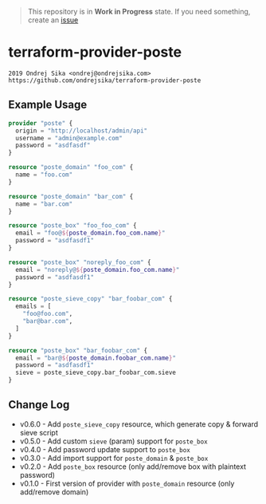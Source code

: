 > This repository is in **Work in Progress** state. If you need something, create an [issue](https://github.com/ondrejsika/terraform-provider-poste/issues/new)

# terraform-provider-poste

    2019 Ondrej Sika <ondrej@ondrejsika.com>
    https://github.com/ondrejsika/terraform-provider-poste

## Example Usage

```terraform
provider "poste" {
  origin = "http://localhost/admin/api"
  username = "admin@example.com"
  password = "asdfasdf"
}

resource "poste_domain" "foo_com" {
  name = "foo.com"
}

resource "poste_domain" "bar_com" {
  name = "bar.com"
}

resource "poste_box" "foo_foo_com" {
  email = "foo@${poste_domain.foo_com.name}"
  password = "asdfasdf1"
}

resource "poste_box" "noreply_foo_com" {
  email = "noreply@${poste_domain.foo_com.name}"
  password = "asdfasdf1"
}

resource "poste_sieve_copy" "bar_foobar_com" {
  emails = [
    "foo@foo.com",
    "bar@bar.com",
  ]
}

resource "poste_box" "bar_foobar_com" {
  email = "bar@${poste_domain.foobar_com.name}"
  password = "asdfasdf1"
  sieve = poste_sieve_copy.bar_foobar_com.sieve
}
```

## Change Log

- v0.6.0 - Add `poste_sieve_copy` resource, which generate copy & forward sieve script
- v0.5.0 - Add custom `sieve` (param) support for `poste_box`
- v0.4.0 - Add password update support to `poste_box`
- v0.3.0 - Add import support for `poste_domain` & `poste_box`
- v0.2.0 - Add `poste_box` resource (only add/remove box with plaintext password)
- v0.1.0 - First version of provider with `poste_domain` resource (only add/remove domain)
